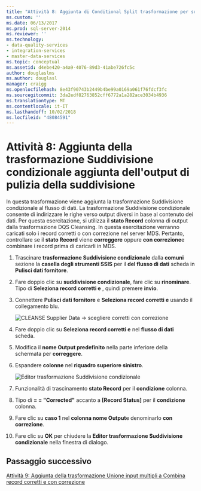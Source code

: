 ```yaml
---
title: "Attività 8: Aggiunta di Conditional Split trasformazione per suddividere l'Output di pulizia | Microsoft Docs"
ms.custom: ''
ms.date: 06/13/2017
ms.prod: sql-server-2014
ms.reviewer: ''
ms.technology:
- data-quality-services
- integration-services
- master-data-services
ms.topic: conceptual
ms.assetid: d4ebe420-a4a9-4076-89d3-41abe726fc5c
author: douglaslms
ms.author: douglasl
manager: craigg
ms.openlocfilehash: 8e43f90743b2449b4be99a0169a061f76fdcf3fc
ms.sourcegitcommit: 3da2edf82763852cff6772a1a282ace3034b4936
ms.translationtype: MT
ms.contentlocale: it-IT
ms.lasthandoff: 10/02/2018
ms.locfileid: "48084591"
---
```

# <a name="task-8-adding-conditional-split-transform-to-split-cleansing-output"></a>Attività 8: Aggiunta della trasformazione Suddivisione condizionale aggiunta dell'output di pulizia della suddivisione
  In questa trasformazione viene aggiunta la trasformazione Suddivisione condizionale al flusso di dati. La trasformazione Suddivisione condizionale consente di indirizzare le righe verso output diversi in base al contenuto dei dati. Per questa esercitazione, si utilizza il **stato Record** colonna di output dalla trasformazione DQS Cleansing. In questa esercitazione verranno caricati solo i record corretti o con correzione nel server MDS. Pertanto, controllare se il **stato Record** viene **correggere** oppure **con correzione**e combinare i record prima di caricarli in MDS.  
  
1.  Trascinare **trasformazione Suddivisione condizionale** dalla **comuni** sezione la **casella degli strumenti SSIS** per il **del flusso di dati** scheda in **Pulisci dati fornitore**.  
  
2.  Fare doppio clic su **suddivisione condizionale**, fare clic su **rinominare**. Tipo di **Seleziona record corretti e** , quindi premere **invio**.  
  
3.  Connettere **Pulisci dati fornitore** e **Seleziona record corretti e** usando il collegamento blu.  
  
     ![CLEANSE Supplier Data -> scegliere corretti con correzione](../../2014/tutorials/media/et-addingcsttosplitcleansingoutput-01.jpg "Cleanse Supplier Data -> scegliere corretti con correzione")  
  
4.  Fare doppio clic su **Seleziona record corretti e** nel **flusso di dati** scheda.  
  
5.  Modifica il **nome Output predefinito** nella parte inferiore della schermata per **correggere**.  
  
6.  Espandere **colonne** nel **riquadro superiore sinistro**.  
  
     ![Editor trasformazione Suddivisione condizionale](../../2014/tutorials/media/et-addingcsttosplitcleansingoutput-02.jpg "Editor trasformazione Suddivisione condizionale")  
  
7.  Funzionalità di trascinamento **stato Record** per il **condizione** colonna.  
  
8.  Tipo di **= = "Corrected"** accanto a **[Record Status]** per il **condizione** colonna.  
  
9. Fare clic su **caso 1** nel **colonna nome Output**e denominarlo **con correzione**.  
  
10. Fare clic su **OK** per chiudere la **Editor trasformazione Suddivisione condizionale** nella finestra di dialogo.  
  
## <a name="next-step"></a>Passaggio successivo  
 [Attività 9: Aggiunta della trasformazione Unione input multipli a Combina record corretti e con correzione](../../2014/tutorials/task-9-adding-union-all-transform-to-combine-correct-and-corrected-records.md)  
  
  

